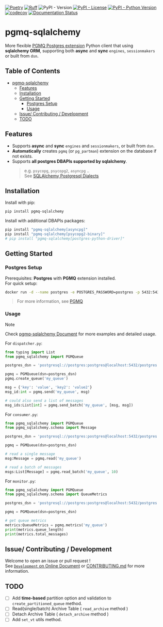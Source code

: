 [![Poetry](https://img.shields.io/endpoint?url=https://python-poetry.org/badge/v0.json)](https://python-poetry.org/)
[![Ruff](https://img.shields.io/endpoint?url=https://raw.githubusercontent.com/astral-sh/ruff/main/assets/badge/v2.json)](https://github.com/astral-sh/ruff)
![PyPI - Version](https://img.shields.io/pypi/v/pgmq-sqlalchemy)
[![PyPI - License](https://img.shields.io/pypi/l/pgmq-sqlalchemy.svg)](https://github.com/jason810496/pgmq-sqlalchemy/blob/main/LICENSE)
[![PyPI - Python Version](https://img.shields.io/pypi/pyversions/pgmq-sqlalchemy.svg)](https://pypi.python.org/pypi/pgmq-sqlalchemy)
[![codecov](https://codecov.io/gh/jason810496/pgmq-sqlalchemy/graph/badge.svg?token=C5ZVZCW7TE)](https://codecov.io/gh/jason810496/pgmq-sqlalchemy)
[![Documentation Status](https://readthedocs.org/projects/pgmq-sqlalchemy/badge/?version=latest)](https://pgmq-sqlalchemy.readthedocs.io/en/latest/?badge=latest)


# pgmq-sqlalchemy

More flexible [PGMQ Postgres extension](https://github.com/tembo-io/pgmq) Python client that using **sqlalchemy ORM**, supporting both **async** and **sync** `engines`, `sessionmakers` or built from `dsn`.

## Table of Contents

* [pgmq-sqlalchemy](#pgmq-sqlalchemy)
   * [Features](#features)
   * [Installation](#installation)
   * [Getting Started](#getting-started)
      * [Postgres Setup](#postgres-setup)
      * [Usage](#usage)
   * [Issue/ Contributing / Development](#issue-contributing--development)
   * [TODO](#todo)


## Features

- Supports **async** and **sync** `engines` and `sessionmakers`, or built from `dsn`.
- **Automatically** creates `pgmq` (or `pg_partman`) extension on the database if not exists.
- Supports **all postgres DBAPIs supported by sqlalchemy**.
    > e.g. `psycopg`, `psycopg2`, `asyncpg` .. <br>
    > See [SQLAlchemy Postgresql Dialects](https://docs.sqlalhttps://docs.sqlalchemy.org/en/20/dialects/postgresql.html)

## Installation

Install with pip:

```bash
pip install pgmq-sqlalchemy
```

Install with additional DBAPIs packages:

```bash
pip install "pgmq-sqlalchemy[asyncpg]"
pip install "pgmq-sqlalchemy[psycopg2-binary]"
# pip install "pgmq-sqlalchemy[postgres-python-driver]"
```

## Getting Started

### Postgres Setup

Prerequisites: **Postgres** with **PGMQ** extension installed. <br>
For quick setup: 
```bash
docker run -d --name postgres -e POSTGRES_PASSWORD=postgres -p 5432:5432 quay.io/tembo/pg16-pgmq:latest
```
> For more information, see [PGMQ](https://github.com/tembo-io/pgmq)

### Usage

> [!NOTE]  
> Check [pgmq-sqlalchemy Document](https://pgmq-sqlalchemy.readthedocs.io/en/latest/) for more examples and detailed usage.


For `dispatcher.py`:
```python
from typing import List
from pgmq_sqlalchemy import PGMQueue

postgres_dsn = 'postgresql://postgres:postgres@localhost:5432/postgres'

pgmq = PGMQueue(dsn=postgres_dsn)
pgmq.create_queue('my_queue')

msg = {'key': 'value', 'key2': 'value2'}
msg_id:int = pgmq.send('my_queue', msg)

# could also send a list of messages
msg_ids:List[int] = pgmq.send_batch('my_queue', [msg, msg])
```

For `consumer.py`:
```python
from pgmq_sqlalchemy import PGMQueue
from pgmq_sqlalchemy.schema import Message

postgres_dsn = 'postgresql://postgres:postgres@localhost:5432/postgres'

pgmq = PGMQueue(dsn=postgres_dsn)

# read a single message
msg:Message = pgmq.read('my_queue')

# read a batch of messages
msgs:List[Message] = pgmq.read_batch('my_queue', 10)
```

For `monitor.py`:
```python
from pgmq_sqlalchemy import PGMQueue
from pgmq_sqlalchemy.schema import QueueMetrics

postgres_dsn = 'postgresql://postgres:postgres@localhost:5432/postgres'

pgmq = PGMQueue(dsn=postgres_dsn)

# get queue metrics
metrics:QueueMetrics = pgmq.metrics('my_queue')
print(metrics.queue_length)
print(metrics.total_messages)
```

## Issue/ Contributing / Development 

Welcome to open an issue or pull request ! <br>
See [`Development` on Online Document](https://pgmq-sqlalchemy.readthedocs.io/en/latest/) or [CONTRIBUTING.md](.github/CONTRIBUTING.md) for more information.

## TODO 

- [ ] Add **time-based** partition option and validation to `create_partitioned_queue` method.
- [ ] Read(single/batch) Archive Table ( `read_archive` method )
- [ ] Detach Archive Table ( `detach_archive` method )
- [ ] Add `set_vt` utils method.